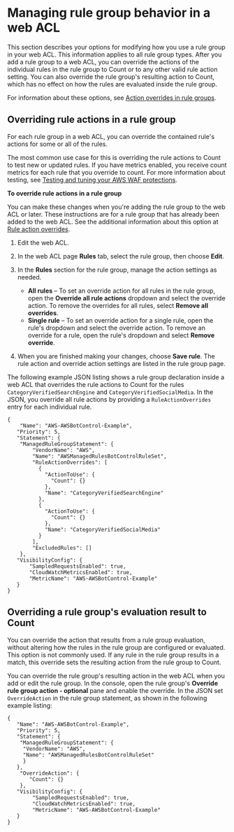 # Managing rule group behavior in a web ACL<a name="web-acl-rule-group-settings"></a>

This section describes your options for modifying how you use a rule group in your web ACL\. This information applies to all rule group types\. After you add a rule group to a web ACL, you can override the actions of the individual rules in the rule group to Count or to any other valid rule action setting\. You can also override the rule group's resulting action to Count, which has no effect on how the rules are evaluated inside the rule group\. 

For information about these options, see [Action overrides in rule groups](web-acl-rule-group-override-options.md)\.

## Overriding rule actions in a rule group<a name="web-acl-rule-group-rule-action-override"></a>

For each rule group in a web ACL, you can override the contained rule's actions for some or all of the rules\. 

The most common use case for this is overriding the rule actions to Count to test new or updated rules\. If you have metrics enabled, you receive count metrics for each rule that you override to count\. For more information about testing, see [Testing and tuning your AWS WAF protections](web-acl-testing.md)\.

**To override rule actions in a rule group**

You can make these changes when you're adding the rule group to the web ACL or later\. These instructions are for a rule group that has already been added to the web ACL\. See the additional information about this option at [Rule action overrides](web-acl-rule-group-override-options.md#web-acl-rule-group-override-options-rules)\.

1. Edit the web ACL\. 

1. In the web ACL page **Rules** tab, select the rule group, then choose **Edit**\. 

1. In the **Rules** section for the rule group, manage the action settings as needed\. 
   + **All rules** – To set an override action for all rules in the rule group, open the **Override all rule actions** dropdown and select the override action\. To remove the overrides for all rules, select **Remove all overrides**\. 
   + **Single rule** – To set an override action for a single rule, open the rule's dropdown and select the override action\. To remove an override for a rule, open the rule's dropdown and select **Remove override**\.

1. When you are finished making your changes, choose **Save rule**\. The rule action and override action settings are listed in the rule group page\. 

The following example JSON listing shows a rule group declaration inside a web ACL that overrides the rule actions to Count for the rules `CategoryVerifiedSearchEngine` and `CategoryVerifiedSocialMedia`\. In the JSON, you override all rule actions by providing a `RuleActionOverrides` entry for each individual rule\.

```
{
    "Name": "AWS-AWSBotControl-Example",
   "Priority": 5, 
   "Statement": {
    "ManagedRuleGroupStatement": {
        "VendorName": "AWS",
        "Name": "AWSManagedRulesBotControlRuleSet",
        "RuleActionOverrides": [
          {
            "ActionToUse": {
              "Count": {}
            },
            "Name": "CategoryVerifiedSearchEngine"
          },
          {
            "ActionToUse": {
              "Count": {}
            },
            "Name": "CategoryVerifiedSocialMedia"
          }
        ],
        "ExcludedRules": []
    },
   "VisibilityConfig": {
       "SampledRequestsEnabled": true,
       "CloudWatchMetricsEnabled": true,
       "MetricName": "AWS-AWSBotControl-Example"
   }
}
```

## Overriding a rule group's evaluation result to Count<a name="web-acl-rule-group-action-override"></a>

You can override the action that results from a rule group evaluation, without altering how the rules in the rule group are configured or evaluated\. This option is not commonly used\. If any rule in the rule group results in a match, this override sets the resulting action from the rule group to Count\.

You can override the rule group's resulting action in the web ACL when you add or edit the rule group\. In the console, open the rule group's **Override rule group action \- optional** pane and enable the override\. In the JSON set `OverrideAction` in the rule group statement, as shown in the following example listing: 

```
{
   "Name": "AWS-AWSBotControl-Example",
   "Priority": 5,  
   "Statement": {
    "ManagedRuleGroupStatement": {
     "VendorName": "AWS",
     "Name": "AWSManagedRulesBotControlRuleSet"
     }
   },
    "OverrideAction": {
       "Count": {}
    },
   "VisibilityConfig": {
        "SampledRequestsEnabled": true,
        "CloudWatchMetricsEnabled": true,
        "MetricName": "AWS-AWSBotControl-Example"
   }
}
```